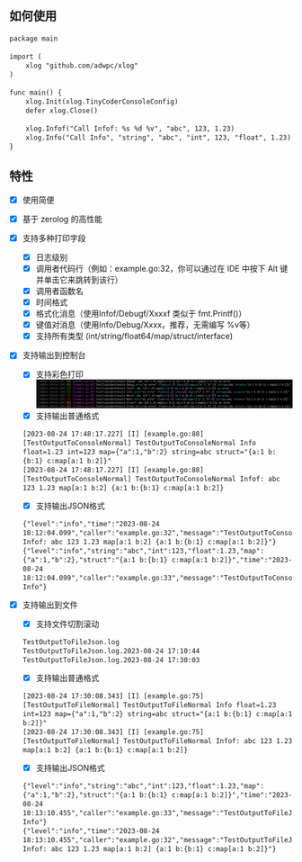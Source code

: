 ## 如何使用

```
package main

import (
	xlog "github.com/adwpc/xlog"
)

func main() {
	xlog.Init(xlog.TinyCoderConsoleConfig)
	defer xlog.Close()

	xlog.Infof("Call Infof: %s %d %v", "abc", 123, 1.23)
	xlog.Info("Call Info", "string", "abc", "int", 123, "float", 1.23)
}
```
## 特性

- [x] 使用简便
- [x] 基于 zerolog 的高性能
- [x] 支持多种打印字段
	- [x] 日志级别
	- [x] 调用者代码行（例如：example.go:32，你可以通过在 IDE 中按下 Alt 键并单击它来跳转到该行）
	- [x] 调用者函数名
	- [x] 时间格式
	- [x] 格式化消息（使用Infof/Debugf/Xxxxf 类似于 fmt.Printf()）
	- [x] 键值对消息（使用Info/Debug/Xxxx，推荐，无需编写 %v等）
	- [x] 支持所有类型 (int/string/float64/map/struct/interface)
	
- [x] 支持输出到控制台
	- [x] 支持彩色打印
            ![tiny](https://raw.githubusercontent.com/adwpc/xlog/master/snapshot/tiny_console.png)
	- [x] 支持输出普通格式
	
	```
	[2023-08-24 17:48:17.227] [I] [example.go:88][TestOutputToConsoleNormal] TestOutputToConsoleNormal Info float=1.23 int=123 map={"a":1,"b":2} string=abc struct="{a:1 b:{b:1} c:map[a:1 b:2]}"
	[2023-08-24 17:48:17.227] [I] [example.go:88][TestOutputToConsoleNormal] TestOutputToConsoleNormal Infof: abc 123 1.23 map[a:1 b:2] {a:1 b:{b:1} c:map[a:1 b:2]}
	```
	
	
	- [x] 支持输出JSON格式
	
	```
	{"level":"info","time":"2023-08-24 18:12:04.099","caller":"example.go:32","message":"TestOutputToConsoleJson Infof: abc 123 1.23 map[a:1 b:2] {a:1 b:{b:1} c:map[a:1 b:2]}"}
	{"level":"info","string":"abc","int":123,"float":1.23,"map":{"a":1,"b":2},"struct":"{a:1 b:{b:1} c:map[a:1 b:2]}","time":"2023-08-24 18:12:04.099","caller":"example.go:33","message":"TestOutputToConsoleJson Info"}
	```

- [x] 支持输出到文件
	- [x] 支持文件切割滚动
	
	```
	TestOutputToFileJson.log
	TestOutputToFileJson.log.2023-08-24 17:10:44
	TestOutputToFileJson.log.2023-08-24 17:30:03
	```
	
	- [x] 支持输出普通格式
	
	```
	[2023-08-24 17:30:08.343] [I] [example.go:75][TestOutputToFileNormal] TestOutputToFileNormal Info float=1.23 int=123 map={"a":1,"b":2} string=abc struct="{a:1 b:{b:1} c:map[a:1 b:2]}"
	[2023-08-24 17:30:08.343] [I] [example.go:75][TestOutputToFileNormal] TestOutputToFileNormal Infof: abc 123 1.23 map[a:1 b:2] {a:1 b:{b:1} c:map[a:1 b:2]}
	```
	
	
	- [x] 支持输出JSON格式
	
	```
	{"level":"info","string":"abc","int":123,"float":1.23,"map":{"a":1,"b":2},"struct":"{a:1 b:{b:1} c:map[a:1 b:2]}","time":"2023-08-24 18:13:10.455","caller":"example.go:33","message":"TestOutputToFileJson Info"}
	{"level":"info","time":"2023-08-24 18:13:10.455","caller":"example.go:32","message":"TestOutputToFileJson Infof: abc 123 1.23 map[a:1 b:2] {a:1 b:{b:1} c:map[a:1 b:2]}"}

	```

